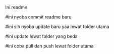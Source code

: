 Ini readme

#ini nyoba commit readme baru

#ini sih nyoba update baru yaa lewat folder utama

#ini update lewat folder yang beda

#ini coba pull dan push lewat folder utama